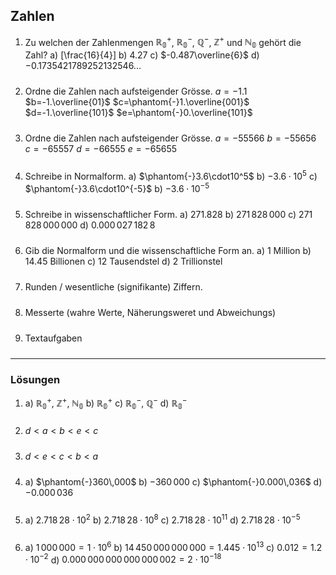 ## Zahlen

1. Zu welchen der Zahlenmengen $\mathbb{R_0^+}$, $\mathbb{R_0^-}$, $\mathbb{Q^-}$, $\mathbb{Z^+}$ und $\mathbb{N_{0}}$ gehört die Zahl?
  a) \[\frac{16}{4}\]
  b) $4.27$
  c) $-0.487\overline{6}$
  d) $-0.1735421789252132546...$

2. Ordne die Zahlen nach aufsteigender Grösse.
     $a=-1.1$
     $b=-1.\overline{01}$
     $c=\phantom{-}1.\overline{001}$
     $d=-1.\overline{101}$
     $e=\phantom{-}0.\overline{101}$

3. Ordne die Zahlen nach aufsteigender Grösse.
   $a=-55566$
   $b=-55656$
   $c=-65557$
   $d=-66555$
   $e=-65655$

4. Schreibe in Normalform.
  a) $\phantom{-}3.6\cdot10^5$
  b) $-3.6\cdot10^{5}$
  c) $\phantom{-}3.6\cdot10^{-5}$
  b) $-3.6\cdot10^{-5}$

5. Schreibe in wissenschaftlicher Form.
  a) $271.828$
  b) $271\,828\,000$
  c) $271\,828\,000\,000$
  d) $0.000\,027\,182\,8$

6. Gib die Normalform und die wissenschaftliche Form an.
  a) 1 Million
  b) 14.45 Billionen
  c) 12 Tausendstel
  d) 2 Trillionstel

7. Runden / wesentliche (signifikante) Ziffern.

8. Messerte (wahre Werte, Näherungsweret und Abweichungs)

9. Textaufgaben

---
### Lösungen

1. a) $\mathbb{R_0^+}$, $\mathbb{Z^+}$, $\mathbb{N_0}$
   b) $\mathbb{R_0^+}$
   c) $\mathbb{R_0^-}$, $\mathbb{Q^-}$
   d) $\mathbb{R_0^-}$

2. $d < a < b < e < c$

3. $d<e<c<b<a$

4. a) $\phantom{-}360\,000$
   b) $-360\,000$
   c) $\phantom{-}0.000\,036$
   d) $-0.000\,036$

5. a) $2.718\,28\cdot10^2$
   b) $2.718\,28\cdot10^{8}$
   c) $2.718\,28\cdot10^{11}$
   d) $2.718\,28\cdot10^{-5}$

6. a) $1\,000\,000 = 1 \cdot 10^6$
   b) $14\,450\,000\,000\,000 = 1.445 \cdot 10^{13}$
   c) $0.012 = 1.2 \cdot 10^{-2}$
   d) $0.000\,000\,000\,000\,000\,002 = 2 \cdot 10^{-18}$



<style type="text/css">
p {padding-bottom: 10px;}
.katex-display {
  display:inline-block;
}
@media print {
    hr {page-break-after: always;}
    div.markdown-preview { padding: 0 !important; left:0 !important; transform:translateX(0) !important;
    }
    div.markdown-preview > h1:first-child {
      margin-top:0;
    }
}
</style>
